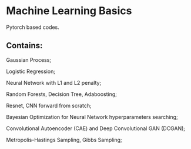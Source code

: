 # Machine Learning Basics
Pytorch based codes.
## Contains:
Gaussian Process;

Logistic Regression;

Neural Network with L1 and L2 penalty;

Random Forests, Decision Tree, Adaboosting;

Resnet, CNN forward from scratch;

Bayesian Optimization for Neural Network hyperparameters searching;

Convolutional Autoencoder (CAE) and Deep Convolutional GAN (DCGAN);

Metropolis-Hastings Sampling, Gibbs Sampling;

